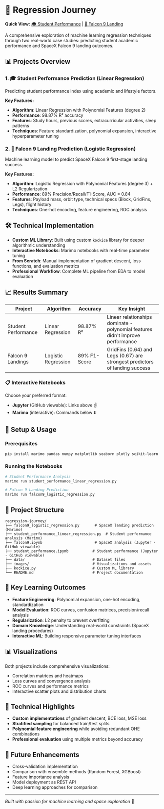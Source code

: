 # 🚀 Regression Journey

**Quick View:** [🎓 Student Performance](student_performance.ipynb) | [🚀 Falcon 9 Landing](falcon9.ipynb)

A comprehensive exploration of machine learning regression techniques through two real-world case studies: predicting student academic performance and SpaceX Falcon 9 landing outcomes.

## 📊 Projects Overview

### 1. 🎓 Student Performance Prediction (Linear Regression)

Predicting student performance index using academic and lifestyle factors.

**Key Features:**

- **Algorithm**: Linear Regression with Polynomial Features (degree 2)
- **Performance**: 98.87% R² accuracy
- **Features**: Study hours, previous scores, extracurricular activities, sleep patterns
- **Techniques**: Feature standardization, polynomial expansion, interactive hyperparameter tuning

### 2. 🚀 Falcon 9 Landing Prediction (Logistic Regression)

Machine learning model to predict SpaceX Falcon 9 first-stage landing success.

**Key Features:**

- **Algorithm**: Logistic Regression with Polynomial Features (degree 3) + L2 Regularization
- **Performance**: 89% Precision/Recall/F1-Score, AUC = 0.84
- **Features**: Payload mass, orbit type, technical specs (Block, GridFins, Legs), flight history
- **Techniques**: One-hot encoding, feature engineering, ROC analysis

## 🛠️ Technical Implementation

- **Custom ML Library**: Built using custom `kockice` library for deeper algorithmic understanding
- **Interactive Notebooks**: Marimo notebooks with real-time parameter tuning
- **From Scratch**: Manual implementation of gradient descent, loss functions, and evaluation metrics
- **Professional Workflow**: Complete ML pipeline from EDA to model evaluation

## 📈 Results Summary

| Project             | Algorithm           | Accuracy     | Key Insight                                                                    |
| ------------------- | ------------------- | ------------ | ------------------------------------------------------------------------------ |
| Student Performance | Linear Regression   | 98.87% R²    | Linear relationships dominate - polynomial features didn't improve performance |
| Falcon 9 Landings   | Logistic Regression | 89% F1-Score | GridFins (0.64) and Legs (0.67) are strongest predictors of landing success    |

### 📋 Interactive Notebooks

Choose your preferred format:

- **Jupyter** (GitHub viewable): Links above ☝️
- **Marimo** (interactive): Commands below ⬇️

## 🔧 Setup & Usage

### Prerequisites

```bash
pip install marimo pandas numpy matplotlib seaborn plotly scikit-learn kagglehub
```

### Running the Notebooks

```bash
# Student Performance Analysis
marimo run student_performance_linear_regression.py

# Falcon 9 Landing Prediction
marimo run falcon9_logistic_regression.py
```

## 📁 Project Structure

```
regression-journey/
├── falcon9_logistic_regression.py       # SpaceX landing prediction (Marimo)
├── student_performance_linear_regression.py  # Student performance analysis (Marimo)
├── falcon9.ipynb                        # SpaceX analysis (Jupyter - GitHub viewable)
├── student_performance.ipynb           # Student performance (Jupyter - GitHub viewable)
├── data/                               # Dataset files
├── images/                             # Visualizations and assets
├── kockice.py                          # Custom ML library
└── README.md                           # Project documentation
```

## 🧠 Key Learning Outcomes

- **Feature Engineering**: Polynomial expansion, one-hot encoding, standardization
- **Model Evaluation**: ROC curves, confusion matrices, precision/recall analysis
- **Regularization**: L2 penalty to prevent overfitting
- **Domain Knowledge**: Understanding real-world constraints (SpaceX landing procedures)
- **Interactive ML**: Building responsive parameter tuning interfaces

## 📊 Visualizations

Both projects include comprehensive visualizations:

- Correlation matrices and heatmaps
- Loss curves and convergence analysis
- ROC curves and performance metrics
- Interactive scatter plots and distribution charts

## 🎯 Technical Highlights

- **Custom implementations** of gradient descent, BCE loss, MSE loss
- **Stratified sampling** for balanced train/test splits
- **Polynomial feature engineering** while avoiding redundant OHE combinations
- **Professional evaluation** using multiple metrics beyond accuracy

## 🔮 Future Enhancements

- Cross-validation implementation
- Comparison with ensemble methods (Random Forest, XGBoost)
- Feature importance analysis
- Model deployment as REST API
- Deep learning approaches for comparison

---

_Built with passion for machine learning and space exploration_ 🌟
